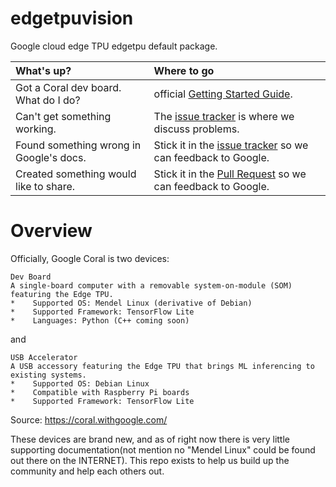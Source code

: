 # edgetpuvision
Google cloud edge TPU edgetpu default package.

| What's up?    | Where to go |
|:--------------|:------------|
| Got a Coral dev board. What do I do? |  official [Getting Started Guide][1]. |
| Can't get something working. | The [issue tracker][0] is where we discuss problems. |
| Found something wrong in Google's docs. | Stick it in the [issue tracker][0] so we can feedback to Google. |
| Created something would like to share. | Stick it in the [Pull Request][1] so we can feedback to Google. |

# Overview

Officially, Google Coral is two devices:
```
Dev Board
A single-board computer with a removable system-on-module (SOM) featuring the Edge TPU.
*    Supported OS: Mendel Linux (derivative of Debian)
*    Supported Framework: TensorFlow Lite
*    Languages: Python (C++ coming soon)
```
and
```
USB Accelerator
A USB accessory featuring the Edge TPU that brings ML inferencing to existing systems.
*    Supported OS: Debian Linux
*    Compatible with Raspberry Pi boards
*    Supported Framework: TensorFlow Lite
```
Source: https://coral.withgoogle.com/

These devices are brand new, and as of right now there is very little supporting documentation(not mention no "Mendel Linux" could be found out there on the INTERNET). This repo exists to help us build up the community and help each others out.



[0]: https://github.com/CharlesCCC/edgetpuvision/issues
[1]: https://github.com/CharlesCCC/edgetpuvision/pulls

